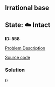 ## Irrational base

## State: :cloud: **Intact**

**ID: 558**

[Problem Description](https://projecteuler.net/problem=558)

[Source code](main.cpp)

### Solution
0